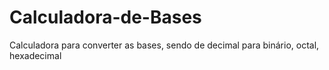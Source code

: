 # Calculadora-de-Bases
Calculadora para converter as bases, sendo de decimal para binário, octal, hexadecimal

